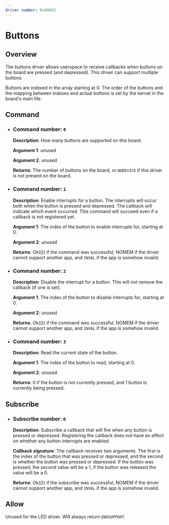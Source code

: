 ```yaml
---
driver number: 0x00003
---
```


# Buttons

## Overview

The buttons driver allows userspace to receive callbacks when buttons on the
board are pressed (and depressed). This driver can support multiple buttons.

Buttons are indexed in the array starting at 0. The order of the buttons and the
mapping between indexes and actual buttons is set by the kernel in the board's
main file.

## Command

  * ### Command number: `0`

    **Description**: How many buttons are supported on this board.

    **Argument 1**: unused

    **Argument 2**: unused

    **Returns**: The number of buttons on the board, or `NODEVICE` if this
    driver is not present on the board.

  * ### Command number: `1`

    **Description**: Enable interrupts for a button. The interrupts will occur
    both when the button is pressed and depressed. The callback will indicate
    which event occurred. This command will succeed even if a callback is
    not registered yet.

    **Argument 1**: The index of the button to enable interrupts for, starting at
    0.

    **Argument 2**: unused

    **Returns**: Ok(()) if the command was successful, NOMEM if the driver
    cannot support another app, and `INVAL` if the app is somehow invalid.

  * ### Command number: `2`

    **Description**: Disable the interrupt for a button. This will not remove
    the callback (if one is set).

    **Argument 1**: The index of the button to disable interrupts for, starting at
    0.

    **Argument 2**: unused

    **Returns**: Ok(()) if the command was successful, NOMEM if the driver
    cannot support another app, and `INVAL` if the app is somehow invalid.

  * ### Command number: `3`

    **Description**: Read the current state of the button.

    **Argument 1**: The index of the button to read, starting at 0.

    **Argument 2**: unused

    **Returns**: 0 if the button is not currently pressed, and 1 button is
    currently being pressed.

## Subscribe

  * ### Subscribe number: `0`

    **Description**: Subscribe a callback that will fire when any button is
    pressed or depressed. Registering the callback does not have an effect on
    whether any button interrupts are enabled.

    **Callback signature**: The callback receives two arguments. The first is
    the index of the button that was pressed or depressed, and the second is
    whether the button was pressed or depressed. If the button was pressed,
    the second value will be a 1, if the button was released the value will be
    a 0.

    **Returns**: Ok(()) if the subscribe was successful, NOMEM if the driver
    cannot support another app, and `INVAL` if the app is somehow invalid.

## Allow

Unused for the LED driver. Will always return `ENOSUPPORT`.

